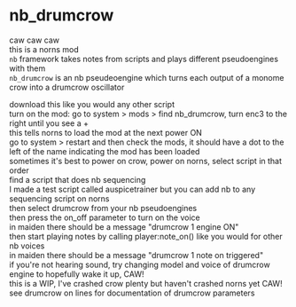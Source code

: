 # nb_drumcrow  
caw caw caw  
this is a norns mod  
`nb` framework takes notes from scripts and plays different pseudoengines with them  
`nb_drumcrow` is an nb pseudeoengine which turns each output of a monome crow into a drumcrow oscillator  
  
download this like you would any other script  
turn on the mod: go to system > mods > find nb_drumcrow, turn enc3 to the right until you see a +  
this tells norns to load the mod at the next power ON  
go to system > restart and then check the mods, it should have a dot to the left of the name indicating the mod has been loaded  
sometimes it's best to power on crow, power on norns, select script in that order  
find a script that does nb sequencing  
I made a test script called auspicetrainer but you can add nb to any sequencing script on norns  
then select drumcrow from your nb pseudoengines  
then press the on_off parameter to turn on the voice  
in maiden there should be a message "drumcrow 1 engine ON"  
then start playing notes by calling player:note_on() like you would for other nb voices  
in maiden there should be a message "drumcrow 1 note on triggered"  
if you're not hearing sound, try changing model and voice of drumcrow engine to hopefully wake it up, CAW!  
this is a WIP, I've crashed crow plenty but haven't crashed norns yet CAW!  
see drumcrow on lines for documentation of drumcrow parameters  